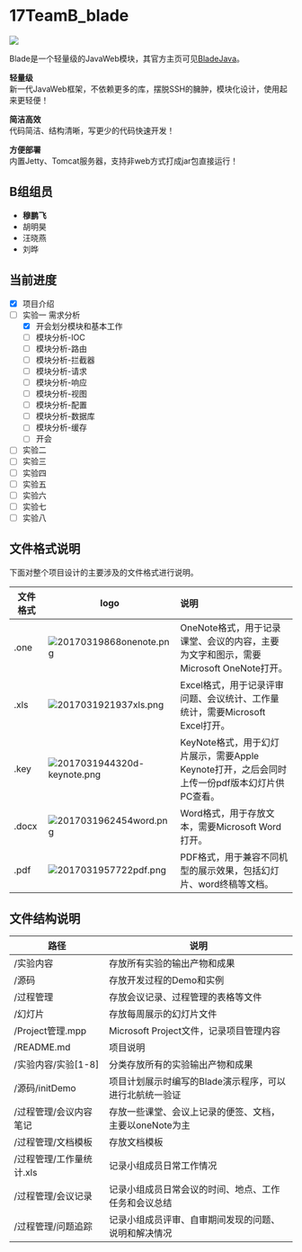 # 17TeamB_blade


![](https://bladejava.com/static/img/banner.png)

Blade是一个轻量级的JavaWeb模块，其官方主页可见[BladeJava](https://www.bladejava.com)。

**轻量级**  
新一代JavaWeb框架，不依赖更多的库，摆脱SSH的臃肿，模块化设计，使用起来更轻便！

**简洁高效**  
代码简洁、结构清晰，写更少的代码快速开发！

**方便部署**  
内置Jetty、Tomcat服务器，支持非web方式打成jar包直接运行！

## B组组员

- **穆鹏飞**
- 胡明昊
- 汪晓燕
- 刘晔

## 当前进度

* [x] 项目介绍
* [ ] 实验一 需求分析
    * [x] 开会划分模块和基本工作
    * [ ] 模块分析-IOC
    * [ ] 模块分析-路由
    * [ ] 模块分析-拦截器
    * [ ] 模块分析-请求
    * [ ] 模块分析-响应
    * [ ] 模块分析-视图
    * [ ] 模块分析-配置
    * [ ] 模块分析-数据库
    * [ ] 模块分析-缓存
    * [ ] 开会
* [ ] 实验二
* [ ] 实验三
* [ ] 实验四
* [ ] 实验五
* [ ] 实验六
* [ ] 实验七
* [ ] 实验八

## 文件格式说明

下面对整个项目设计的主要涉及的文件格式进行说明。

| 文件格式 | logo | 说明 |
| --- | --- | :--- |
| .one | ![20170319868onenote.png](http://oiqdakvix.bkt.clouddn.com/20170319868onenote.png?imageView/2/w/40/q/100) | OneNote格式，用于记录课堂、会议的内容，主要为文字和图示，需要Microsoft OneNote打开。 |
| .xls | ![2017031921937xls.png](http://oiqdakvix.bkt.clouddn.com/2017031921937xls.png?imageView/2/w/40/q/100) | Excel格式，用于记录评审问题、会议统计、工作量统计，需要Microsoft Excel打开。 |
| .key | ![2017031944320d-keynote.png](http://oiqdakvix.bkt.clouddn.com/2017031944320d-keynote.png?imageView/2/w/40/q/100) | KeyNote格式，用于幻灯片展示，需要Apple Keynote打开，之后会同时上传一份pdf版本幻灯片供PC查看。 |
| .docx  | ![2017031962454word.png](http://oiqdakvix.bkt.clouddn.com/2017031962454word.png?imageView/2/w/40/q/100) | Word格式，用于存放文本，需要Microsoft Word打开。 |
| .pdf | ![2017031957722pdf.png](http://oiqdakvix.bkt.clouddn.com/2017031957722pdf.png?imageView/2/w/40/q/100) | PDF格式，用于兼容不同机型的展示效果，包括幻灯片、word终稿等文档。 |


## 文件结构说明


| 路径 | 说明 |
| --- | --- |
| /实验内容 | 存放所有实验的输出产物和成果 |
| /源码 | 存放开发过程的Demo和实例 |
| /过程管理 | 存放会议记录、过程管理的表格等文件 |
| /幻灯片 | 存放每周展示的幻灯片文件 |
| /Project管理.mpp | Microsoft Project文件，记录项目管理内容 |
| /README.md | 项目说明 |
| /实验内容/实验[1-8] | 分类存放所有的实验输出产物和成果 |
| /源码/initDemo | 项目计划展示时编写的Blade演示程序，可以进行北航统一验证 |
| /过程管理/会议内容笔记 | 存放一些课堂、会议上记录的便签、文档，主要以oneNote为主 |
| /过程管理/文档模板 | 存放文档模板 |
| /过程管理/工作量统计.xls | 记录小组成员日常工作情况 |
| /过程管理/会议记录 | 记录小组成员日常会议的时间、地点、工作任务和会议总结 |
| /过程管理/问题追踪 | 记录小组成员评审、自审期间发现的问题、说明和解决情况 |



